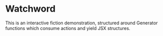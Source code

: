 # Watchword

This is an interactive fiction demonstration, structured around Generator functions which consume actions and yield JSX structures.
